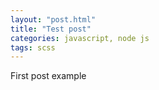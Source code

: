 ```yaml
---
layout: "post.html"
title: "Test post"
categories: javascript, node js
tags: scss
---
```


First post example
